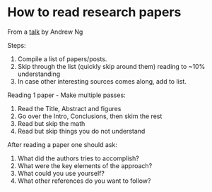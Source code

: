 # How to read research papers 

From a [talk](https://www.youtube.com/watch?v=733m6qBH-jI) by Andrew Ng

Steps:

1. Compile a list of papers/posts.
2. Skip through the list (quickly skip around them) reading to ~10% understanding
3. In case other interesting sources comes along, add to list.

Reading 1 paper - Make multiple passes:

1. Read the Title, Abstract and figures
2. Go over the Intro, Conclusions, then skim the rest
3. Read but skip the math
4. Read but skip things you do not understand

After reading a paper one should ask:

1. What did the authors tries to accomplish?
2. What were the key elements of the approach?
3. What could you use yourself?
4. What other references do you want to follow?


